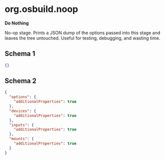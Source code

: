
# org.osbuild.noop

**Do Nothing**

No-op stage. Prints a JSON dump of the options passed into this stage and
leaves the tree untouched. Useful for testing, debugging, and wasting time.

## Schema 1

```json
{}
```

## Schema 2

```json
{
  "options": {
    "additionalProperties": true
  },
  "devices": {
    "additionalProperties": true
  },
  "inputs": {
    "additionalProperties": true
  },
  "mounts": {
    "additionalProperties": true
  }
}
```
